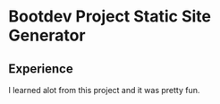# Bootdev Project Static Site Generator

## Experience

I learned alot from this project and it was pretty fun.